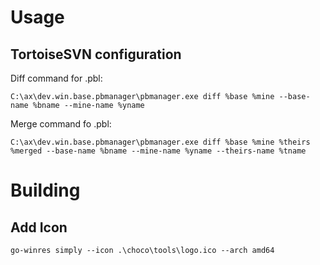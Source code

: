 
# Usage

## TortoiseSVN configuration

Diff command for .pbl:

```
C:\ax\dev.win.base.pbmanager\pbmanager.exe diff %base %mine --base-name %bname --mine-name %yname
```

Merge command fo .pbl:

```
C:\ax\dev.win.base.pbmanager\pbmanager.exe diff %base %mine %theirs %merged --base-name %bname --mine-name %yname --theirs-name %tname
```

# Building

## Add Icon

```
go-winres simply --icon .\choco\tools\logo.ico --arch amd64
```